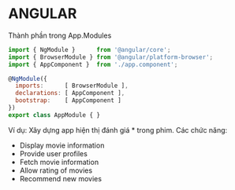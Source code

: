 # ANGULAR
Thành phần trong App.Modules
```js
import { NgModule }      from '@angular/core';
import { BrowserModule } from '@angular/platform-browser';
import { AppComponent }  from './app.component';

@NgModule({
  imports:      [ BrowserModule ],
  declarations: [ AppComponent ],
  bootstrap:    [ AppComponent ]
})
export class AppModule { }
```
Ví dụ: Xây dựng app hiện thị đánh giá * trong phim.
Các chức năng:
* Display movie information
* Provide user profiles
* Fetch movie information
* Allow rating of movies
* Recommend new movies
